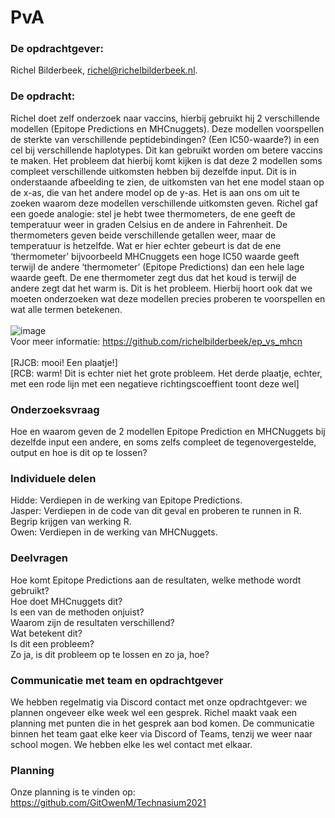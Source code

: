 # PvA

### De opdrachtgever:
Richel Bilderbeek, richel@richelbilderbeek.nl.

### De opdracht:
Richel doet zelf onderzoek naar vaccins, hierbij gebruikt hij 2 verschillende modellen (Epitope Predictions en MHCnuggets). Deze modellen voorspellen de sterkte van verschillende peptidebindingen? (Een IC50-waarde?) in een cel bij verschillende haplotypes. Dit kan gebruikt worden om betere vaccins te maken. Het probleem dat hierbij komt kijken is dat deze 2 modellen soms compleet verschillende uitkomsten hebben bij dezelfde input. Dit is in onderstaande afbeelding te zien, de uitkomsten van het ene model staan op de x-as, die van het andere model op de y-as. Het is aan ons om uit te zoeken waarom deze modellen verschillende uitkomsten geven. Richel gaf een goede analogie: stel je hebt twee thermometers, de ene geeft de temperatuur weer in graden Celsius en de andere in Fahrenheit. De thermometers geven beide verschillende getallen weer, maar de temperatuur is hetzelfde. Wat er hier echter gebeurt is dat de ene ‘thermometer’ bijvoorbeeld MHCnuggets een hoge IC50 waarde geeft terwijl de andere ‘thermometer’ (Epitope Predictions) dan een hele lage waarde geeft. De ene thermometer zegt dus dat het koud is terwijl de andere zegt dat het warm is. Dit is het probleem. Hierbij hoort ook dat we moeten onderzoeken wat deze modellen precies proberen te voorspellen en wat alle termen betekenen.\
\
![image](https://user-images.githubusercontent.com/68740180/110619936-b8c71900-8198-11eb-8c05-a9c5c1809125.png)
\
Voor meer informatie: https://github.com/richelbilderbeek/ep_vs_mhcn \
\
[RJCB: mooi! Een plaatje!]\
[RCB: warm! Dit is echter niet het grote probleem. Het derde plaatje, echter, met een rode lijn met een negatieve richtingscoeffient toont deze wel]

### Onderzoeksvraag
Hoe en waarom geven de 2 modellen Epitope Prediction en MHCNuggets bij dezelfde input een andere, en soms zelfs compleet de tegenovergestelde, output en hoe is dit op te lossen?

### Individuele delen
Hidde: Verdiepen in de werking van Epitope Predictions.\
Jasper: Verdiepen in de code van dit geval en proberen te runnen in R. Begrip krijgen van werking R.\
Owen: Verdiepen in de werking van MHCNuggets.

### Deelvragen
Hoe komt Epitope Predictions aan de resultaten, welke methode wordt gebruikt?\
Hoe doet MHCnuggets dit?\
Is een van de methoden onjuist?\
Waarom zijn de resultaten verschillend?\
Wat betekent dit?\
Is dit een probleem?\
Zo ja, is dit probleem op te lossen en zo ja, hoe?

### Communicatie met team en opdrachtgever
We hebben regelmatig via Discord contact met onze opdrachtgever: we plannen ongeveer elke week wel een gesprek. Richel maakt vaak een planning met punten die in het gesprek aan bod komen. De communicatie binnen het team gaat elke keer via Discord of Teams, tenzij we weer naar school mogen. We hebben elke les wel contact met elkaar.

### Planning
Onze planning is te vinden op: https://github.com/GitOwenM/Technasium2021

